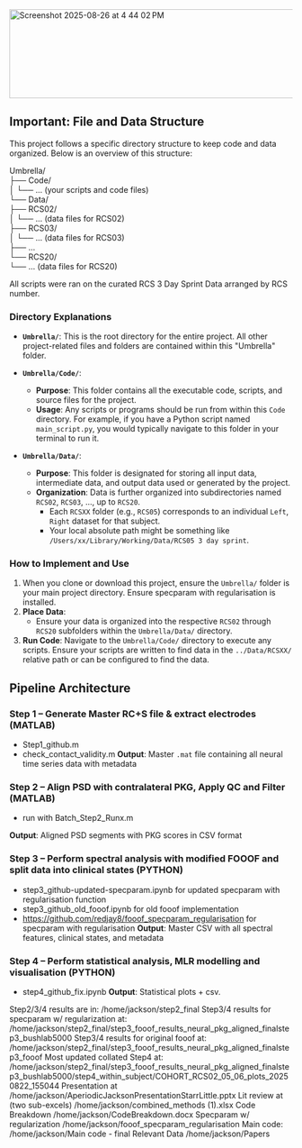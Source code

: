 
<img width="517" height="158" alt="Screenshot 2025-08-26 at 4 44 02 PM" src="https://github.com/user-attachments/assets/803174cb-db80-4b42-bfa5-7ca9d121e32e" />

## Important: File and Data Structure
This project follows a specific directory structure to keep code and data organized. Below is an overview of this structure:  

Umbrella/  
├── Code/  
│   └── ... (your scripts and code files)  
└── Data/  
├── RCS02/  
│   └── ... (data files for RCS02)  
├── RCS03/  
│   └── ... (data files for RCS03)  
├── ...  
└── RCS20/  
└── ... (data files for RCS20)  

All scripts were ran on the curated RCS 3 Day Sprint Data arranged by RCS number.  

### Directory Explanations

* **`Umbrella/`**: This is the root directory for the entire project. All other project-related files and folders are contained within this "Umbrella" folder.

* **`Umbrella/Code/`**:
    * **Purpose**: This folder contains all the executable code, scripts, and source files for the project.
    * **Usage**: Any scripts or programs should be run from within this `Code` directory. For example, if you have a Python script named `main_script.py`, you would typically navigate to this folder in your terminal to run it.

* **`Umbrella/Data/`**:
    * **Purpose**: This folder is designated for storing all input data, intermediate data, and output data used or generated by the project.
    * **Organization**: Data is further organized into subdirectories named `RCS02`, `RCS03`, ..., up to `RCS20`.
        * Each `RCSXX` folder (e.g., `RCS05`) corresponds to an individual `Left`, `Right` dataset for that subject.
        * Your local absolute path might be something like `/Users/xx/Library/Working/Data/RCS05 3 day sprint`.

### How to Implement and Use

1.  When you clone or download this project, ensure the `Umbrella/` folder is your main project directory. Ensure specparam with regularisation is installed.
2.  **Place Data**:
    * Ensure your data is organized into the respective `RCS02` through `RCS20` subfolders within the `Umbrella/Data/` directory.
3.  **Run Code**: Navigate to the `Umbrella/Code/` directory to execute any scripts. Ensure your scripts are written to find data in the `../Data/RCSXX/` relative path or can be configured to find the data.


## Pipeline Architecture

### Step 1 – Generate Master RC+S file & extract electrodes (MATLAB)
- Step1_github.m
- check_contact_validity.m
**Output**: Master `.mat` file containing all neural time series data with metadata

### Step 2 – Align PSD with contralateral PKG, Apply QC and Filter (MATLAB) 
- run with Batch_Step2_Runx.m

**Output**: Aligned PSD segments with PKG scores in CSV format


### Step 3 – Perform spectral analysis with modified FOOOF and split data into clinical states (PYTHON) 
- step3_github-updated-specparam.ipynb
  for updated specparam with regularisation function
- step3_github_old_fooof.ipynb
  for old fooof implementation
- https://github.com/redjay8/fooof_specparam_regularisation
  for specparam with regularisation
**Output**: Master CSV with all spectral features, clinical states, and metadata

### Step 4 – Perform statistical analysis, MLR modelling and visualisation (PYTHON)
- step4_github_fix.ipynb
**Output**: Statistical plots + csv.


Step2/3/4 results are in:  /home/jackson/step2_final
Step3/4 results for specparam w/ regularization at: /home/jackson/step2_final/step3_fooof_results_neural_pkg_aligned_finalstep3_bushlab5000
Step3/4 results for original fooof at:
/home/jackson/step2_final/step3_fooof_results_neural_pkg_aligned_finalstep3_fooof
Most updated collated Step4 at:
/home/jackson/step2_final/step3_fooof_results_neural_pkg_aligned_finalstep3_bushlab5000/step4_within_subject/COHORT_RCS02_05_06_plots_20250822_155044
Presentation at
/home/jackson/AperiodicJacksonPresentationStarrLittle.pptx
Lit review at (two sub-excels)
/home/jackson/combined_methods (1).xlsx
Code Breakdown
/home/jackson/CodeBreakdown.docx
Specparam w/ regularization
/home/jackson/fooof_specparam_regularisation
Main code:
/home/jackson/Main code - final
Relevant Data
/home/jackson/Papers


